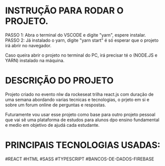# INSTRUÇÃO PARA RODAR O PROJETO.
PASSO 1: Abra o terminal do VSCODE e digite "yarn", espere instalar. PASSO 2: Já instalado o yarn, digite "yarn start" é só esperar que o projeto irá abrir no navegador.

Caso queira abrir o projeto no terminal do PC, irá precisar té o (NODE.JS e YARN) instalado na máquina.

# DESCRIÇÃO DO PROJETO  
Projeto criado no evento nlw da rockeseat trilha react.js com duração de uma semana abordando varias tecnicas e tecnologias, o prjeto em si e sobre um forum online de perguntas e respostas.

Futuramente vou usar esse projeto como base para outro projeto pessoal que vai sê uma plataforma de estudos para alunos dpo ensino fundamental e medio em objetivo de ajudá cada estudante.

# PRINCIPAIS TECNOLOGIAS USADAS:
#REACT
#HTML
#SASS
#TYPESCRIPT
#BANCOS-DE-DADOS-FIREBASE

